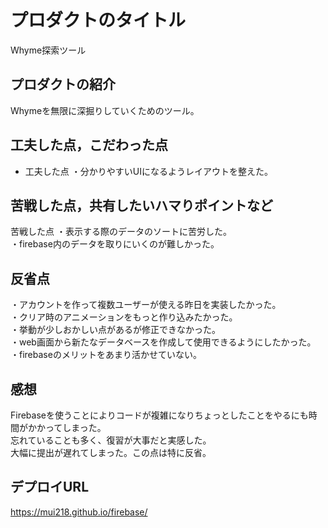 # プロダクトのタイトル
Whyme探索ツール

## プロダクトの紹介

Whymeを無限に深掘りしていくためのツール。

## 工夫した点，こだわった点
- 工夫した点
 ・分かりやすいUIになるようレイアウトを整えた。

## 苦戦した点，共有したいハマりポイントなど
  苦戦した点
  ・表示する際のデータのソートに苦労した。  
  ・firebase内のデータを取りにいくのが難しかった。  

## 反省点
・アカウントを作って複数ユーザーが使える昨日を実装したかった。  
・クリア時のアニメーションをもっと作り込みたかった。  
・挙動が少しおかしい点があるが修正できなかった。  
・web画面から新たなデータベースを作成して使用できるようにしたかった。  
・firebaseのメリットをあまり活かせていない。  

## 感想
  Firebaseを使うことによりコードが複雑になりちょっとしたことをやるにも時間がかかってしまった。  
  忘れていることも多く、復習が大事だと実感した。  
  大幅に提出が遅れてしまった。この点は特に反省。  

## デプロイURL
 https://mui218.github.io/firebase/
